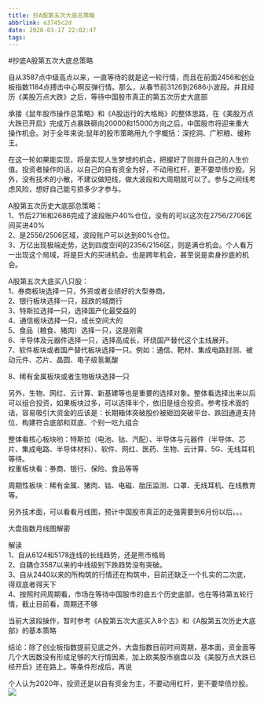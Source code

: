 ```yaml
---
title: 抄A股第五次大底总策略
abbrlink: e3745c2d
date: 2020-03-17 22:02:47
tags:
---
```


#抄底A股第五次大底总策略

自从3587点中级高点以来，一直等待的就是这一轮行情，而且在前面2456和创业板指数1184点搏击中心啊反弹行情。那么，从春节前3126到2686小波段。并且经历《美股万点大跌》之后，等待中国股市真正的第五次历史大底部

承接《鼠年股市操作总策略》和《A股运行的大格局》的整体思路，在《美股万点大跌已开启》完成万点暴跌砸向20000和15000方向之后，中国股市将迎来重大操作机会。对于全年来说:鼠年的股市策略用九个字概括：深挖洞、广积粮、缓称王。

在这一轮如果能实现，将是实现人生梦想的机会，把握好了则提升自己的人生价值。投资者操作的话，以自己的自有资金为好，不动用杠杆，更不要举债炒股。另外，没有技术的小散，不建议做短线，做大波段和大周期就可以了。参与之间线考虑风险，想好自己能亏损多少才参与。

A股第五次历史大底部总策略：  
1、节后2716和2686完成了波段账户40%仓位，没有的可以这次在2756/2706区间买进40%  
2、是2556/2506区域，波段账户可以达到80%仓位。  
3、万亿出现极端走势，达到四度空间的2356/2156区，则是满仓机会。个人看万一出现这个局域，将是巨大的买进机会。也是跨年机会，甚至说是卖身抄底的机会。

A股第五次大底买八只股：  
1、券商板块选择一只，外资或者业绩好的大型券商。  
2、银行板块选择一只，超跌的城商行  
3、特斯拉选择一只，选择国产化最受益的  
4、通信板块选择一只，成长空间大的  
5、食品（粮食、猪肉）选择一只，这是刚需  
6、半导体及元器件选择一只，选择高成长，环绕国产替代这个主线展开。  
7、软件板块或者国产替代板块选择一只。例如：通信、靶材、集成电路封测、被动元件、芯片、晶圆、电子级氢氟酸

8、稀有金属板块或者生物板块选择一只

另外，生物、网红、云计算、新基建等也是重要的选择对象。整体看选择出来以后可以组合投资，如果板块过多，可以选择半个，依旧是组合投资。参考技术面的话，容易吸引大资金的应该是：长期箱体突破股价被砸回突破平台、跌回通道支持位、构建符合底部和双底、个别一吃九组合

整体看核心板块哟：特斯拉（电池、钴、汽配）、半导体与元器件（半导体、芯片、集成电路、半导体材料）、软件、网红、医药、生物、云计算、5G、无线耳机等待。  
权重板块看：券商、银行、保险、食品等等

周期性板块：稀有金属、猪肉、钴、电磁、胎压监测、口罩、无线耳机、在线教育等。

另外技术面，可以看看月线图，预计中国股市真正的走强需要到6月份以后。。。

大盘指数月线图解密

解读  
1、自从6124和5178连线的长线趋势，还是熊市格局  
2、自耦仓3587以来的中线级别下跌趋势没有突破。  
3、自从2440以来的所构筑的行情还在构筑中，目前还缺乏一个扎实的二次底，得双底者得天下  
4、按照时间周期看，市场在等待中国股市的底五个历史底部，也在等待第五轮行情，截止目前看，周期还不够

当前大波段操作，暂时参考《A股第五次大底买入8个古》和《A股第五次历史大底部》的基本策略

结论：除了创业板指数提前见底之外，大盘指数目前时间周期，基本面，资金面等几个大因数没有形成足够的大行情因素，加上欧美股市崩盘以及《美股万点大跌已经开启》还在路上。等条件形成后，再说

个人认为2020年，投资还是以自有资金为主，不要动用杠杆，更不要举债炒股。  
![](1.png)

